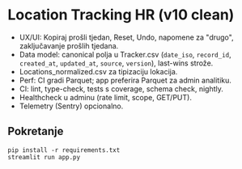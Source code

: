 
# Location Tracking HR (v10 clean)

- UX/UI: Kopiraj prošli tjedan, Reset, Undo, napomene za "drugo", zaključavanje prošlih tjedana.
- Data model: canonical polja u Tracker.csv (`date_iso`, `record_id`, `created_at`, `updated_at`, `source`, `version`), last-wins strože.
- Locations_normalized.csv za tipizaciju lokacija.
- Perf: CI gradi Parquet; app preferira Parquet za admin analitiku.
- CI: lint, type-check, tests s coverage, schema check, nightly.
- Healthcheck u adminu (rate limit, scope, GET/PUT).
- Telemetry (Sentry) opcionalno.

## Pokretanje
```
pip install -r requirements.txt
streamlit run app.py
```
